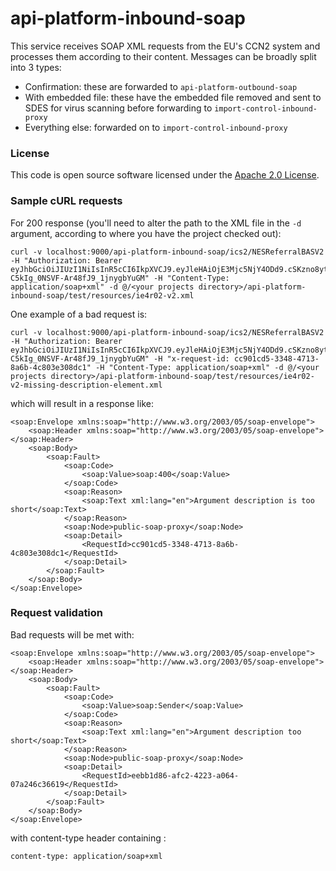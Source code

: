 
# api-platform-inbound-soap

This service receives SOAP XML requests from the EU's CCN2 system and processes them according to their content.
Messages can be broadly split into 3 types:
 - Confirmation: these are forwarded to ```api-platform-outbound-soap```
 - With embedded file: these have the embedded file removed and sent to SDES for virus scanning before forwarding to  ```import-control-inbound-proxy```
 - Everything else: forwarded on to  ```import-control-inbound-proxy```

### License

This code is open source software licensed under the [Apache 2.0 License]("http://www.apache.org/licenses/LICENSE-2.0.html").

### Sample cURL requests
For 200 response (you'll need to alter the path to the XML file in the `-d` argument, according to where you have the project checked out):
```
curl -v localhost:9000/api-platform-inbound-soap/ics2/NESReferralBASV2  -H "Authorization: Bearer eyJhbGciOiJIUzI1NiIsInR5cCI6IkpXVCJ9.eyJleHAiOjE3Mjc5NjY4ODd9.cSKzno8ytgA8-C5kIg_0NSVF-Ar48fJ9_1jnygbYuGM" -H "Content-Type: application/soap+xml" -d @/<your projects directory>/api-platform-inbound-soap/test/resources/ie4r02-v2.xml
``` 
One example of a bad request is:
```
curl -v localhost:9000/api-platform-inbound-soap/ics2/NESReferralBASV2  -H "Authorization: Bearer eyJhbGciOiJIUzI1NiIsInR5cCI6IkpXVCJ9.eyJleHAiOjE3Mjc5NjY4ODd9.cSKzno8ytgA8-C5kIg_0NSVF-Ar48fJ9_1jnygbYuGM" -H "x-request-id: cc901cd5-3348-4713-8a6b-4c803e308dc1" -H "Content-Type: application/soap+xml" -d @/<your projects directory>/api-platform-inbound-soap/test/resources/ie4r02-v2-missing-description-element.xml
```
which will result in a response like:
```
<soap:Envelope xmlns:soap="http://www.w3.org/2003/05/soap-envelope">
    <soap:Header xmlns:soap="http://www.w3.org/2003/05/soap-envelope"></soap:Header>
    <soap:Body>
        <soap:Fault>
            <soap:Code>
                <soap:Value>soap:400</soap:Value>
            </soap:Code>
            <soap:Reason>
                <soap:Text xml:lang="en">Argument description is too short</soap:Text>
            </soap:Reason>
            <soap:Node>public-soap-proxy</soap:Node>
            <soap:Detail>
                <RequestId>cc901cd5-3348-4713-8a6b-4c803e308dc1</RequestId>
            </soap:Detail>
        </soap:Fault>
    </soap:Body>
</soap:Envelope>
```
### Request validation
Bad requests will be met with:
```
<soap:Envelope xmlns:soap="http://www.w3.org/2003/05/soap-envelope">
    <soap:Header xmlns:soap="http://www.w3.org/2003/05/soap-envelope"></soap:Header>
    <soap:Body>
        <soap:Fault>
            <soap:Code>
                <soap:Value>soap:Sender</soap:Value>
            </soap:Code>
            <soap:Reason>
                <soap:Text xml:lang="en">Argument description too short</soap:Text>
            </soap:Reason>
            <soap:Node>public-soap-proxy</soap:Node>
            <soap:Detail>
                <RequestId>eebb1d86-afc2-4223-a064-07a246c36619</RequestId>
            </soap:Detail>
        </soap:Fault>
    </soap:Body>
</soap:Envelope>
```
with content-type header containing :
```
content-type: application/soap+xml
```